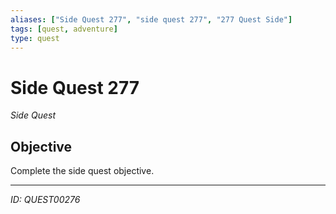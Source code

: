 ```yaml
---
aliases: ["Side Quest 277", "side quest 277", "277 Quest Side"]
tags: [quest, adventure]
type: quest
---
```


# Side Quest 277

*Side Quest*

## Objective
Complete the side quest objective.

---
*ID: QUEST00276*